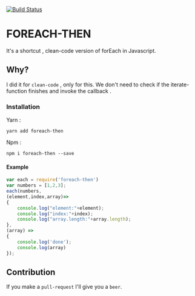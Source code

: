 
[![Build Status](https://travis-ci.org/rokity/foreach-then.svg?branch=master)](https://travis-ci.org/rokity/foreach-then)

# FOREACH-THEN

It's a shortcut , clean-code version of forEach in Javascript.

## Why?

I did it for `clean-code` , only for this.
We don't need to check if the iterate-function finishes and invoke the callback .

### Installation

Yarn :
```
yarn add foreach-then
```
Npm :
```
npm i foreach-then --save
```

#### Example 
```javascript
var each = require('foreach-then')
var numbers = [1,2,3];
each(numbers,
(element,index,array)=>
{   
    console.log("element:"+element);
    console.log("index:"+index);
    console.log("array.length:"+array.length);
},
(array) =>
{
    console.log('done');
    console.log(array)
});
```

## Contribution

If you make a `pull-request` I'll give you a `beer`. 


